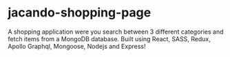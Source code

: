 # jacando-shopping-page
A shopping application were you search between 3 different categories and fetch items from a MongoDB database.
Built using React, SASS, Redux, Apollo Graphql, Mongoose, Nodejs and Express!
